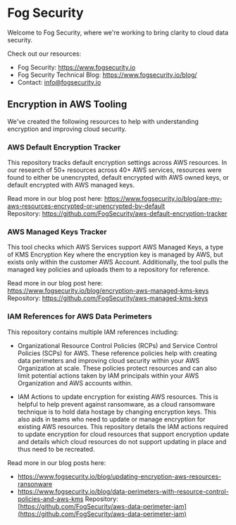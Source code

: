 # Fog Security

Welcome to Fog Security, where we're working to bring clarity to cloud data security.

Check out our resources:

- Fog Security: https://www.fogsecurity.io
- Fog Security Technical Blog: https://www.fogsecurity.io/blog/
- Contact: info@fogsecurity.io

## Encryption in AWS Tooling

We've created the following resources to help with understanding encryption and improving cloud security.

### AWS Default Encryption Tracker

This repository tracks default encryption settings across AWS resources.  In our research of 50+ resources across 40+ AWS services, resources were found to either be unencrypted, default encrypted with AWS owned keys, or default encrypted with AWS managed keys.  

Read more in our blog post here: https://www.fogsecurity.io/blog/are-my-aws-resources-encrypted-or-unencrypted-by-default \
Repository: https://github.com/FogSecurity/aws-default-encryption-tracker

### AWS Managed Keys Tracker

This tool checks which AWS Services support AWS Managed Keys, a type of KMS Encryption Key where the encryption key is managed by AWS, but exists only within the customer AWS Account.  Additionally, the tool pulls the managed key policies and uploads them to a repository for reference.

Read more in our blog post here: https://www.fogsecurity.io/blog/encryption-aws-managed-kms-keys \
Repository: https://github.com/FogSecurity/aws-managed-kms-keys
 
### IAM References for AWS Data Perimeters

This repository contains multiple IAM references including:
* Organizational Resource Control Policies (RCPs) and Service Control Policies (SCPs) for AWS.
These reference policies help with creating data perimeters and improving cloud security within your AWS Organization at scale.  These policies protect resources and can also limit potential actions taken by IAM principals within your AWS Organization and AWS accounts within.
  
* IAM Actions to update encryption for existing AWS resources.
This is helpful to help prevent against ransomware, as a cloud ransomware technique is to hold data hostage by changing encryption keys.  This also aids in teams who need to update or manage encryption for existing AWS resources.  This repository details the IAM actions required to update encryption for cloud resources that support encryption update and details which cloud resources do not support updating in place and thus need to be recreated.

Read more in our blog posts here: 
* https://www.fogsecurity.io/blog/updating-encryption-aws-resources-ransonware 
* https://www.fogsecurity.io/blog/data-perimeters-with-resource-control-policies-and-aws-kms
Repository: [https://github.com/FogSecurity/aws-data-perimeter-iam](https://github.com/FogSecurity/aws-data-perimeter-iam)
